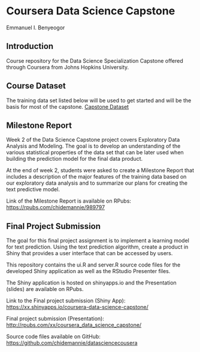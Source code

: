 # Coursera Data Science Capstone

Emmanuel I. Benyeogor

## Introduction

Course repository for the Data Science Specialization Capstone offered through Coursera from Johns Hopkins University.

## Course Dataset

The training data set listed below will be used to get started and will be the basis for most of the capstone.
[Capstone Dataset](https://d396qusza40orc.cloudfront.net/dsscapstone/dataset/Coursera-SwiftKey.zip)

## Milestone Report 
Week 2 of the Data Science Capstone project covers Exploratory Data Analysis and Modeling. The goal is to develop an understanding of the various statistical properties of the data set that can be later used when building the prediction model for the final data product.

At the end of week 2, students were asked to create a Milestone Report that includes a description of the major features of the training data based on our exploratory data analysis and to summarize our plans for creating the text predictive model.

Link of the Milestone Report is available on RPubs: https://rpubs.com/chidemannie/989797

## Final Project Submission
The goal for this final project assignment is to implement a learning model for text prediction. Using the text prediction algorithm, create a product in Shiny that provides a user interface that can be accessed by users.

This repository contains the ui.R and server.R source code files for the developed Shiny application as well as the RStudio Presenter files.

The Shiny application is hosted on shinyapps.io and the Presentation (slides) are available on RPubs.

Link to the Final project submission (Shiny App): https://xx.shinyapps.io/coursera-data-science-capstone/

Final project submission (Presentation): http://rpubs.com/xx/coursera_data_science_capstone/

Source code files available on GitHub: https://github.com/chidemannie/datasciencecousera
